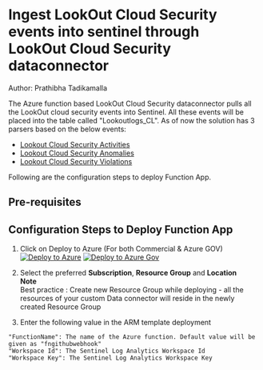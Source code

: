 # Ingest LookOut Cloud Security events into sentinel through LookOut Cloud Security dataconnector
Author: Prathibha Tadikamalla

 The Azure function based LookOut Cloud Security dataconnector pulls all the LookOut cloud security events into Sentinel. All these events will be placed into the table called "Lookoutlogs_CL". As of now the solution has 3 parsers based on the below events:
  *	[Lookout Cloud Security Activities](https://aka.ms/sentinel-Lookout-Cloud-Security-Activities)
  *	[Lookout Cloud Security Anomalies](https://aka.ms/sentinel-Lookout-Cloud-Security-Anomalies)
  *	[Lookout Cloud Security Violations](https://aka.ms/sentinel-Lookout-Cloud-Security-Violations)
  

Following are the configuration steps to deploy Function App.

## **Pre-requisites**

## Configuration Steps to Deploy Function App
1. Click on Deploy to Azure (For both Commercial & Azure GOV)  
[![Deploy to Azure](https://aka.ms/deploytoazurebutton)](https://aka.ms/sentinel-LookoutCS-azuredeploy)
[![Deploy to Azure Gov](https://aka.ms/deploytoazuregovbutton)](https://aka.ms/sentinel-LookoutCS-azuredeploy-gov)
  

2. Select the preferred **Subscription**, **Resource Group** and **Location**  
   **Note**  
   Best practice : Create new Resource Group while deploying - all the resources of your custom Data connector will reside in the newly created Resource 
   Group
   
3. Enter the following value in the ARM template deployment
```
"FunctionName": The name of the Azure function. Default value will be given as "fngithubwebhook"
"Workspace Id": The Sentinel Log Analytics Workspace Id  
"Workspace Key": The Sentinel Log Analytics Workspace Key  
```	


